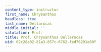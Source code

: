 ```yaml
---
content_type: instructor
first_name: Chrysanthos
headless: true
last_name: Dellarocas
middle_initial: ''
salutation: Prof.
title: Prof. Chrysanthos Dellarocas
uid: 62c28a02-81a3-857c-6762-fed76291e60f
---
```

